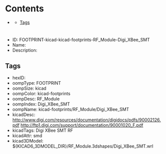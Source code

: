 



Contents
========

* [](#)
	* [Tags](#tags)

# 

- ID: FOOTPRINT-kicad-kicad-footprints-RF_Module-Digi_XBee_SMT
- Name: 
- Description: 

## Tags

- hexID: 
- oompType: FOOTPRINT
- oompSize: kicad
- oompColor: kicad-footprints
- oompDesc: RF_Module
- oompIndex: Digi_XBee_SMT
- oompName: kicad-footprints/RF_Module/Digi_XBee_SMT
- kicadDesc: http://www.digi.com/resources/documentation/digidocs/pdfs/90002126.pdf http://ftp1.digi.com/support/documentation/90001020_F.pdf
- kicadTags: Digi XBee SMT RF
- kicadAttr: smd
- kicad3DModel: ${KICAD6_3DMODEL_DIR}/RF_Module.3dshapes/Digi_XBee_SMT.wrl
